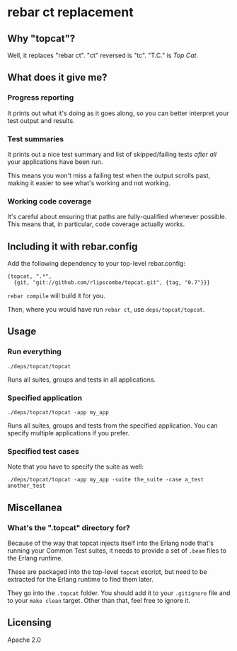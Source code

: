# rebar ct replacement

## Why "topcat"?

Well, it replaces "rebar ct". "ct" reversed is "tc". "T.C." is *Top Cat*.

## What does it give me?

### Progress reporting

It prints out what it's doing as it goes along, so you can better interpret
your test output and results.

### Test summaries

It prints out a nice test summary and list of skipped/failing tests _after_
_all_ your applications have been run.

This means you won't miss a failing test when the output scrolls past, making
it easier to see what's working and not working.

### Working code coverage

It's careful about ensuring that paths are fully-qualified whenever possible.
This means that, in particular, code coverage actually works.

## Including it with rebar.config

Add the following dependency to your top-level rebar.config:

    {topcat, ".*",
      {git, "git://github.com/rlipscombe/topcat.git", {tag, "0.7"}}}

`rebar compile` will build it for you.

Then, where you would have run `rebar ct`, use `deps/topcat/topcat`.

## Usage

### Run everything

    ./deps/topcat/topcat

Runs all suites, groups and tests in all applications.

### Specified application

    ./deps/topcat/topcat -app my_app

Runs all suites, groups and tests from the specified application. You can
specify multiple applications if you prefer.

### Specified test cases

Note that you have to specify the suite as well:

    ./deps/topcat/topcat -app my_app -suite the_suite -case a_test another_test

## Miscellanea

### What's the ".topcat" directory for?

Because of the way that topcat injects itself into the Erlang node that's
running your Common Test suites, it needs to provide a set of `.beam` files to
the Erlang runtime.

These are packaged into the top-level `topcat` escript, but need to be
extracted for the Erlang runtime to find them later.

They go into the `.topcat` folder. You should add it to your `.gitignore` file
and to your `make clean` target. Other than that, feel free to ignore it.

## Licensing

Apache 2.0

